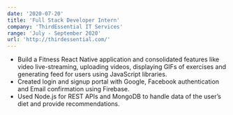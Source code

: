 ```yaml
---
date: '2020-07-20'
title: 'Full Stack Developer Intern'
company: 'ThirdEssential IT Services'
range: 'July - September 2020'
url: 'http://thirdessential.com/'
---
```


- Build a Fitness React Native application and consolidated features like video live-streaming, uploading videos,
  displaying GIFs of exercises and generating feed for users using JavaScript libraries.
- Created login and signup portal with Google, Facebook authentication and Email confirmation using Firebase.
- Used Node.js for REST APIs and MongoDB to handle data of the user’s diet and provide recommendations.

